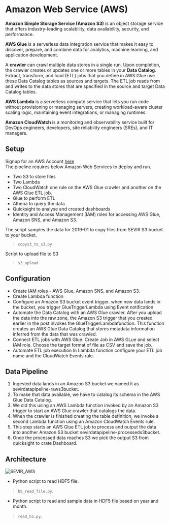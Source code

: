 # Amazon Web Service (AWS)

**Amazon Simple Storage Service (Amazon S3)** is an object storage service that offers industry-leading scalability, data availability, security, and performance.

**AWS Glue** is a serverless data integration service that makes it easy to discover, prepare, and combine data for analytics, machine learning, and application development.   


A **crawler** can crawl multiple data stores in a single run. Upon completion, the crawler creates or updates one or more tables in your **Data Catalog**. Extract, transform, and load (ETL) jobs that you define in AWS Glue use these Data Catalog tables as sources and targets. The ETL job reads from and writes to the data stores that are specified in the source and target Data Catalog tables.  


**AWS Lambda** is a serverless compute service that lets you run code without provisioning or managing servers, creating workload-aware cluster scaling logic, maintaining event integrations, or managing runtimes.

**Amazon CloudWatch** is a monitoring and observability service built for DevOps engineers, developers, site reliability engineers (SREs), and IT managers.

## Setup 
Signup for an AWS Account [here](https://console.aws.amazon.com/console/home?region=us-east-1#)  
The pipeline requires below Amazon Web Services to deploy and run.

- Two S3 to store files
- Two Lambda 
- Two CloudWatch one rule on the AWS Glue crawler and another on the AWS Glue ETL job.
- Glue to perform ETL
- Athena to query the data
- Quicksight to analyse and created dashboards
- Identity and Access Management (IAM) roles for accessing AWS Glue, Amazon SNS, and Amazon S3.

The script samples the data for 2019-01 to copy files from SEVIR S3 bucket to your bucket.
> ```copys3_to_s3.py``` 

Script to upload file to S3
> ```s3_upload```

## Configuration
* Create IAM roles - AWS Glue, Amazon SNS,  and Amazon S3.
* Create Lambda function 
* Configure an Amazon S3 bucket event trigger. 
    when new data lands in the bucket, you trigger GlueTriggerLambda using Event notification
* Automate the Data Catalog with an AWS Glue crawler. 
  After you upload the data into the raw zone, the Amazon S3 trigger that you created earlier in the post invokes the GlueTriggerLambdafunction. This function creates an AWS Glue Data Catalog that stores metadata information inferred from the data that was crawled.  
* Connect ETL jobs with AWS Glue. 
  Create Job in AWS GLue and select IAM role. Choose the target format of file as CSV and save the job.
* Automate ETL job execution
  In Lambda function configure your ETL job name and the CloudWatch Events rule. 

## Data Pipeline

1. Ingested data lands in an Amazon S3 bucket we named it as sevirdatapipeline-raws3bucket. 
2. To make that data available, we have to catalog its schema in the AWS Glue Data Catalog.  
3. We did this using an AWS Lambda function invoked by an Amazon S3 trigger to start an AWS Glue crawler that catalogs the data. 
4. When the crawler is finished creating the table definition, we invoke a second Lambda function using an Amazon CloudWatch Events rule. 
5. This step starts an AWS Glue ETL job to process and output the data into another Amazon S3 bucket sevirdatapipeline-processeds3bucket.  
6. Once the processed data reaches S3 we pick the output S3 from quicksight to crate Dashboard.

## Architecture
![SEVIR_AWS](https://user-images.githubusercontent.com/59776740/110042602-057f9f80-7d14-11eb-845c-2e020d9db1ed.png)



* Python script to read HDF5 file.
> ```h5_read_file.py```. 
* Python script to read and sample data in HDF5 file based on year and month. 
> ```read_h5.py```. 






